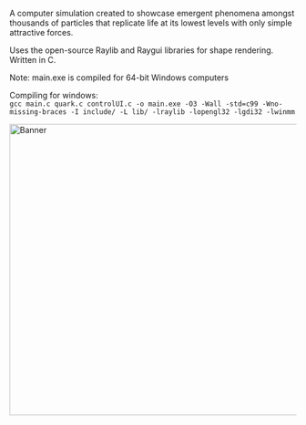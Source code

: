 A computer simulation created to showcase emergent phenomena amongst thousands of particles that replicate life at its lowest levels with only simple attractive forces.

Uses the open-source Raylib and Raygui libraries for shape rendering. Written in C.

Note: main.exe is compiled for 64-bit Windows computers

Compiling for windows:\
```gcc main.c quark.c controlUI.c -o main.exe -O3 -Wall -std=c99 -Wno-missing-braces -I include/ -L lib/ -lraylib -lopengl32 -lgdi32 -lwinmm```

<img width="511" alt="Banner" src="https://github.com/user-attachments/assets/961d3abc-e853-4ba6-8b62-34671b725921">
